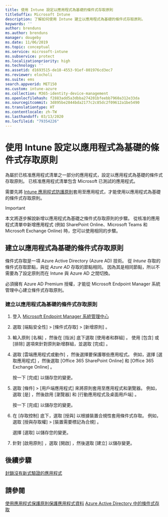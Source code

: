 ```yaml
---
title: 使用 Intune 設定以應用程式為基礎的條件式存取原則
titleSuffix: Microsoft Intune
description: 了解如何使用 Intune 建立以應用程式為基礎的條件式存取原則。
keywords: ''
author: brenduns
ms.author: brenduns
manager: dougeby
ms.date: 11/06/2019
ms.topic: conceptual
ms.service: microsoft-intune
ms.subservice: protect
ms.localizationpriority: high
ms.technology: ''
ms.assetid: d1693515-de18-4553-91ef-801976cd3ec7
ms.reviewer: elocholi
ms.suite: ems
search.appverid: MET150
ms.custom: intune-azure
ms.collection: M365-identity-device-management
ms.openlocfilehash: f2883add5a3dbba274201bfeebb7960a312e33da
ms.sourcegitcommit: 3d895be2844bda2177c2c85dc2f09612a1be5490
ms.translationtype: HT
ms.contentlocale: zh-TW
ms.lasthandoff: 03/13/2020
ms.locfileid: "79354226"
---
```

# <a name="set-up-app-based-conditional-access-policies-with-intune"></a>使用 Intune 設定以應用程式為基礎的條件式存取原則

為屬於已核准應用程式清單之一部分的應用程式，設定以應用程式為基礎的條件式存取原則。 已核准應用程式清單包含 Microsoft 已測試的應用程式。

需要先將 [Intune 應用程式防護原則](../apps/app-protection-policies.md)套用至應用程式，才能使用以應用程式為基礎的條件式存取原則。

> [!IMPORTANT]
> 本文將逐步解說新增以應用程式為基礎之條件式存取原則的步驟。 從核准的應用程式清單中新增應用程式 (例如 SharePoint Online、Microsoft Teams 和 Microsoft Exchange Online) 時，您可以使用相同的步驟。

## <a name="create-app-based-conditional-access-policies"></a>建立以應用程式為基礎的條件式存取原則

條件式存取是一項 Azure Active Directory (Azure AD) 技術。 從 *Intune* 存取的條件式存取節點，與從 *Azure AD* 存取的節點相同。 因為其是相同節點，所以不需要為了設定原則而在 Intune 與 Azure AD 之間切換。

必須擁有 Azure AD Premium 授權，才能從 Microsoft Endpoint Manager 系統管理中心建立條件式存取原則。

### <a name="to-create-an-app-based-conditional-access-policy"></a>建立以應用程式為基礎的條件式存取原則

1. 登入 [Microsoft Endpoint Manager 系統管理中心](https://go.microsoft.com/fwlink/?linkid=2109431)

2. 選取 [端點安全性]   > [條件式存取]   > [新增原則]  。

3. 輸入原則 [名稱]  ，然後在 [指派]  底下選取 [使用者和群組]  。 使用 [包含] 或 [排除] 選項來針對原則新增群組，並選取 [完成]  。

4. 選取 [雲端應用程式或動作]  ，然後選擇要保護哪些應用程式。 例如，選擇 [選取應用程式]  ，然後選取 [Office 365 SharePoint Online]  和 [Office 365 Exchange Online]  。

   按一下 [完成]  以儲存您的變更。

5. 選取 [條件]   > [用戶端應用程式]  來將原則套用至應用程式和瀏覽器。 例如，選取 [是]  ，然後啟用 [瀏覽器]  和 [行動應用程式及桌面用戶端]  。

   按一下 [完成]  以儲存您的變更。

6. 在 [存取控制]  底下，選取 [授與]  以根據裝置合規性套用條件式存取。 例如，選取 [授與存取權]   > [裝置需要標記為合規]  。

   選擇 [選取]  以儲存您的變更。

7. 針對 [啟用原則]  ，選取 [開啟]  ，然後選取 [建立]  以儲存變更。





## <a name="next-steps"></a>後續步驟
[封鎖沒有新式驗證的應用程式](app-modern-authentication-block.md)

## <a name="see-also"></a>請參閱

[使用應用程式保護原則保護應用程式資料](../apps/app-protection-policies.md)
[Azure Active Directory 中的條件式存取](https://docs.microsoft.com/azure/active-directory/active-directory-conditional-access)
